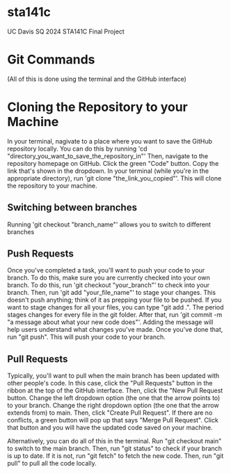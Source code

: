# sta141c
UC Davis SQ 2024 STA141C Final Project

# Git Commands 
(All of this is done using the terminal and the GitHub interface)

# Cloning the Repository to your Machine
In your terminal, nagivate to a place where you want to save the GitHub repository locally. You can do this by running 'cd "directory_you_want_to_save_the_repository_in"' Then, navigate to the repository homepage on GitHub. Click the green "Code" button. Copy the link that's shown in the dropdown. In your terminal (while you're in the appropriate directory), run 'git clone "the_link_you_copied"'. This will clone the repository to your machine. 

## Switching between branches 
Running 'git checkout "branch_name"' allows you to switch to different branches  

## Push Requests
Once you've completed a task, you'll want to push your code to your branch. To do this, make sure you are currently checked into your own branch. To do this, run 'git checkout "your_branch"' to check into your branch. Then, run 'git add "your_file_name"' to stage your changes. This doesn't push anything; think of it as prepping your file to be pushed. If you want to stage changes for all your files, you can type "git add .". The period stages changes for every file in the git folder. After that, run 'git commit -m "a message about what your new code does"'. Adding the message will help users understand what changes you've made. Once you've done that, run "git push". This will push your code to your branch. 

## Pull Requests 
Typically, you'll want to pull when the main branch has been updated with other people's code. In this case, click the "Pull Requests" button in the ribbon at the top of the GitHub interface. Then, click the "New Pull Request button. Change the left dropdown option (the one that the arrow points to) to your branch. Change the right dropdown option (the one that the arrow extends from) to main. Then, click "Create Pull Request". If there are no conflicts, a green button will pop up that says "Merge Pull Request". Click that button and you will have the updated code saved on your machine.

Alternatively, you can do all of this in the terminal. Run "git checkout main" to switch to the main branch. Then, run "git status" to check if your branch is up to date. If it is not, run "git fetch" to fetch the new code. Then, run "git pull" to pull all the code locally. 
